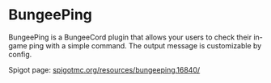# BungeePing
BungeePing is a BungeeCord plugin that allows your users to check their in-game ping with a simple command. The output message is customizable by config.

Spigot page: [spigotmc.org/resources/bungeeping.16840/](https://www.spigotmc.org/resources/bungeeping.16840/)
